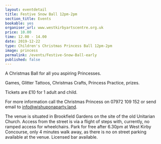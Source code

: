 ```yaml
---
layout: eventdetail
title: Festive Snow Ball 12pm-2pm
section_title: Events
bookable: yes
organiser_url: www.westkirbyartscentre.org.uk
price: 10.00
time: 12.00 - 14.00
date: 2019-12-22
type: Children's Christmas Princess Ball 12pm-2pm
image: princess
permalink: /events/Festive-Snow-Ball-early
published: false
---
```


A Christmas Ball for all you aspiring Princesses.

Games, Glitter Tattoos, Christmas Crafts, Princess Practice, prizes.

Tickets are £10 for 1 adult and child.

For more information call the Christmas Princess on 07972 109 152 or send email to [info@wishuponaparty.land](info@wishuponaparty.land).

The venue is situated in Brookfield Gardens on the site of the old Unitarian Church. Access from the street is via a flight of steps with, currently, no ramped access for wheelchairs. Park for free after 6.30pm at West Kirby Concourse, only 4 minutes walk away, as there is no on street parking available at the venue. Licensed bar available.
